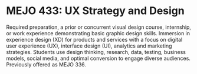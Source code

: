 # MEJO 433: UX Strategy and Design

Required preparation, a prior or concurrent visual design course, internship, or work experience demonstrating basic graphic design skills. Immersion in experience design (XD) for products and services with a focus on digital user experience (UX), interface design (UI), analytics and marketing strategies. Students use design thinking, research, data, testing, business models, social media, and optimal conversion to engage diverse audiences. Previously offered as MEJO 336.